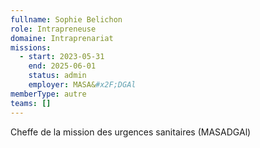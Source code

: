```yaml
---
fullname: Sophie Belichon
role: Intrapreneuse
domaine: Intraprenariat
missions:
  - start: 2023-05-31
    end: 2025-06-01
    status: admin
    employer: MASA&#x2F;DGAl
memberType: autre
teams: []
---
```

Cheffe de la mission des urgences sanitaires (MASADGAl)